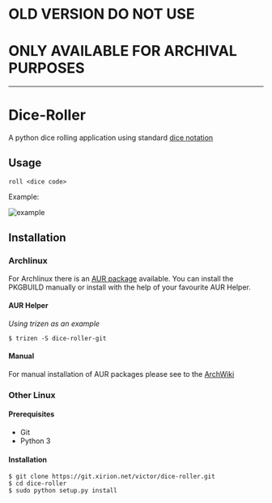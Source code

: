 # OLD VERSION DO NOT USE
# ONLY AVAILABLE FOR ARCHIVAL PURPOSES

--------

# Dice-Roller
A python dice rolling application using standard [dice notation](https://en.wikipedia.org/wiki/Dice_notation)

## Usage
```
roll <dice code>
```

Example:


![example](https://i.imgur.com/KKlSb49.png)

## Installation

### Archlinux

For Archlinux there is an [AUR package](https://aur.archlinux.org/packages/dice-roller-git/) available. 
You can install the PKGBUILD manually or install with the help of your favourite AUR Helper.

#### AUR Helper
*Using trizen as an example*

```
$ trizen -S dice-roller-git
```

#### Manual
For manual installation of AUR packages please see to the [ArchWiki](https://wiki.archlinux.org/index.php/Arch_User_Repository#Installing_packages)

### Other Linux
#### Prerequisites
* Git
* Python 3

#### Installation
```
$ git clone https://git.xirion.net/victor/dice-roller.git
$ cd dice-roller
$ sudo python setup.py install

```

